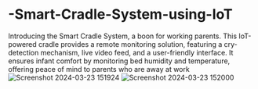 # -Smart-Cradle-System-using-IoT
Introducing the Smart Cradle System, a boon for working parents. This IoT-powered cradle provides a remote monitoring solution, featuring a cry-detection mechanism, live video feed, and a user-friendly interface. It ensures infant comfort by monitoring bed humidity and temperature, offering peace of mind to parents who are away at work
![Screenshot 2024-03-23 151924](https://github.com/Anusha415/-Smart-Cradle-System-using-IoT/assets/140039024/e6dbbaa0-4e74-4695-8a72-e64cb50d8c53)
![Screenshot 2024-03-23 152000](https://github.com/Anusha415/-Smart-Cradle-System-using-IoT/assets/140039024/01032e53-838f-4e4b-8357-4d6a0e2c0d31)
